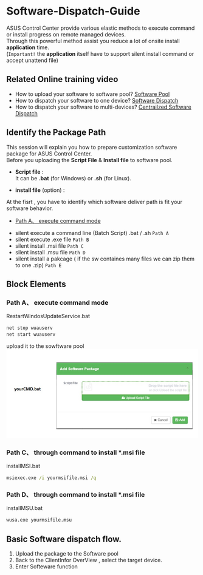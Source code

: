 # Software-Dispatch-Guide
ASUS Control Center provide various elastic methods to execute command or install progress on remote managed devices.  
Through this powerful method assist you reduce a lot of onsite install **application** time.  
(`Important!` the **application** itself have to support silent install command or accept unattend file)

## Related Online training video
 - How to upload your software to software pool?   [Software Pool](https://www.youtube.com/watch?v=gIYsaWSM8jk&t=0s&list=PLI1j8qlptDvIqajLOS9OveggyTcWLDJ3i&index=28 "Software Pool")
 - How to dispatch your software to one device?    [Software Dispatch](https://youtu.be/qba_tdvPF8E?list=PLI1j8qlptDvIqajLOS9OveggyTcWLDJ3i&t=219 "Software Dispatch")
 - How to dispatch your software to multi-devices? [Centrailzed Software Dispatch](https://www.youtube.com/watch?v=uBptddU84T4&list=PLI1j8qlptDvIqajLOS9OveggyTcWLDJ3i&index=28 "Centrailzed Software Dispatch")
 
## Identify the Package Path
This session will explain you how to prepare customization  software package for ASUS Control Center.  
Before you uploading the **Script File** & **Install file** to software pool.  
- **Script file** :  
  It can be **.bat** (for Windows) or **.sh** (for Linux).  
  
  
- **install file** (option) :


At the fisrt , you have to identify which software deliver path is fit your software behavior.  

* [Path A、 execute command mode](#Path-A)
- silent execute a command line (Batch Script) .bat / .sh `Path A`  
- silent execute .exe file `Path B`
- silent install .msi file `Path C`
- silent install .msu file `Path D`
- silent install a pakcage ( if the sw containes many files we can zip them to one .zip) `Path E`

## Block Elements
### Path A、 execute command mode

RestartWindosUpdateService.bat
```cmd
net stop wuauserv
net start wuauserv
```
upload it to the sowftware pool
 ![Alt text](resources/test.jpg?raw=true "Path A")

### Path C、 through command to install *.msi file
installMSI.bat
```cmd
msiexec.exe /i yourmsifile.msi /q
```

### Path D、 through command to install *.msi file
installMSU.bat
```cmd
wusa.exe yourmsifile.msu
```

## Basic Software dispatch flow.
1. Upload the package to the Software pool
2. Back to the ClientInfor OverView , select the target device.
3. Enter Softeware function 
